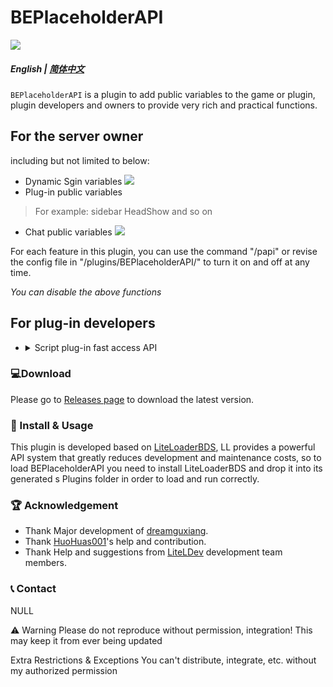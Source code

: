 # BEPlaceholderAPI
<img src="https://s1.328888.xyz/2022/05/22/dOkzd.png">

##### English | [简体中文](README_zh.md)
`BEPlaceholderAPI` is a plugin to add public variables to the game or plugin, plugin developers and owners to provide very rich and practical functions.

## For the server owner
including but not limited to below:
- Dynamic Sgin variables
![](https://s1.328888.xyz/2022/05/22/dObe3.gif)
- Plug-in public variables
> For example: sidebar HeadShow and so on
- Chat public variables
![](https://s1.328888.xyz/2022/05/22/dOKvy.png)

For each feature in this plugin, you can use the command "/papi" or revise the config file in "/plugins/BEPlaceholderAPI/" to turn it on and off at any time.

*You can disable the above functions*

## For plug-in developers
- <details><summary>Script plug-in fast access API
    </summary>
    <span>Js language API</span>
    <img src="https://s1.328888.xyz/2022/05/22/dO3IW.png">
    <span>Lua language API</span>
    <img src="https://s1.328888.xyz/2022/05/22/dOn1Q.png">
    </details>


### 💻Download
Please go to [Releases page](https://github.com/dreamguxiang/BEPlaceholderAPI/releases) to download the latest version.

### 🎯 Install & Usage

This plugin is developed based on [LiteLoaderBDS](https://github.com/LiteLDev/LiteLoaderBDS), LL provides a powerful API system that greatly reduces development and maintenance costs, so to load BEPlaceholderAPI you need to install LiteLoaderBDS and drop it into its generated s Plugins folder in order to load and run correctly.

### 🏆 Acknowledgement

- Thank Major development of [dreamguxiang](https://github.com/dreamguxiang).
- Thank [HuoHuas001](https://github.com/HuoHuas001)'s help and contribution.
- Thank Help and suggestions from [LiteLDev](https://github.com/LiteLDev) development team members.

### 📞 Contact

NULL

⚠️ Warning
Please do not reproduce without permission, integration! This may keep it from ever being updated

Extra Restrictions & Exceptions
You can't distribute, integrate, etc. without my authorized permission